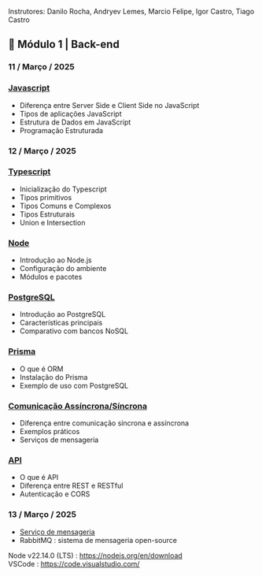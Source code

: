 Instrutores: Danilo Rocha, Andryev Lemes, Marcio Felipe, Igor Castro, Tiago Castro

## 📙 Módulo 1 | Back-end

### 11 / Março / 2025

### [Javascript](Javascript.md)
- Diferença entre Server Side e Client Side no JavaScript
- Tipos de aplicações JavaScript
- Estrutura de Dados em JavaScript
- Programação Estruturada

### 12 / Março / 2025

### [Typescript](Typescript.md)
- Inicialização do Typescript
- Tipos primitivos
- Tipos Comuns e Complexos
- Tipos Estruturais
- Union e Intersection

### [Node](Node.md)
- Introdução ao Node.js
- Configuração do ambiente
- Módulos e pacotes

### [PostgreSQL](PostgreSQL.md)
- Introdução ao PostgreSQL
- Características principais
- Comparativo com bancos NoSQL

### [Prisma](Prisma.md)
- O que é ORM
- Instalação do Prisma
- Exemplo de uso com PostgreSQL

### [Comunicação Assíncrona/Síncrona](Comunicao.md)
- Diferença entre comunicação síncrona e assíncrona
- Exemplos práticos
- Serviços de mensageria

### [API](API.md)
- O que é API
- Diferença entre REST e RESTful
- Autenticação e CORS

### 13 / Março / 2025

- [Serviço de mensageria](Mensageria.md)
- RabbitMQ :  sistema de mensageria open-source

Node v22.14.0 (LTS) : https://nodejs.org/en/download </br>
VSCode : https://code.visualstudio.com/
